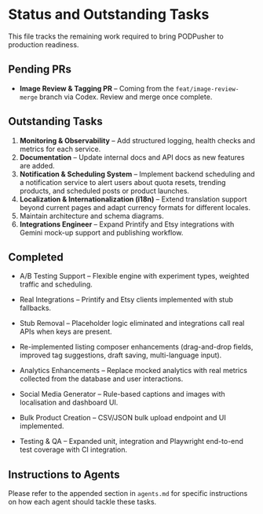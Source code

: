# Status and Outstanding Tasks

This file tracks the remaining work required to bring PODPusher to production readiness.

## Pending PRs

- **Image Review & Tagging PR** – Coming from the `feat/image-review-merge` branch via Codex. Review and merge once complete.

## Outstanding Tasks

1. **Monitoring & Observability** – Add structured logging, health checks and metrics for each service.
2. **Documentation** – Update internal docs and API docs as new features are added.
3. **Notification & Scheduling System** – Implement backend scheduling and a notification service to alert users about quota resets, trending products, and scheduled posts or product launches.
4. **Localization & Internationalization (i18n)** – Extend translation support beyond current pages and adapt currency formats for different locales.
5. Maintain architecture and schema diagrams.
6. **Integrations Engineer** – Expand Printify and Etsy integrations with Gemini mock-up support and publishing workflow.

## Completed
- A/B Testing Support – Flexible engine with experiment types, weighted traffic and scheduling.
- Real Integrations – Printify and Etsy clients implemented with stub fallbacks.

- Stub Removal – Placeholder logic eliminated and integrations call real APIs when keys are present.

- Re-implemented listing composer enhancements (drag-and-drop fields, improved tag suggestions, draft saving, multi-language input).
- Analytics Enhancements – Replace mocked analytics with real metrics collected from the database and user interactions.
- Social Media Generator – Rule-based captions and images with localisation and dashboard UI.
- Bulk Product Creation – CSV/JSON bulk upload endpoint and UI implemented.
- Testing & QA – Expanded unit, integration and Playwright end-to-end test coverage with CI integration.

## Instructions to Agents

Please refer to the appended section in `agents.md` for specific instructions on how each agent should tackle these tasks.